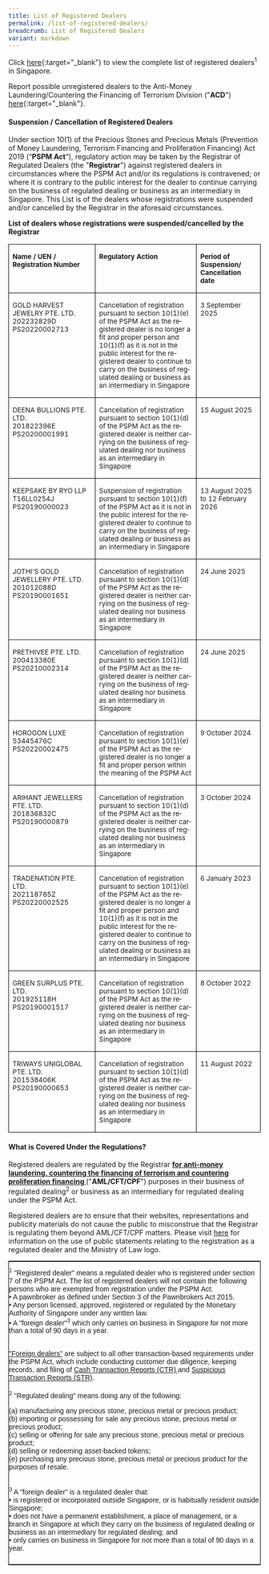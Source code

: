 ```yaml
---
title: List of Registered Dealers
permalink: /list-of-registered-dealers/
breadcrumb: List of Registered Dealers
variant: markdown
---
```

Click [here](/files/list%20of%20registered%20dealers.pdf){:target="_blank"} to view the complete list of registered dealers<sup>1</sup> in Singapore.

Report possible unregistered dealers to the Anti-Money Laundering/Countering the Financing of Terrorism Division ("**ACD**") [here](https://www.go.gov.sg/contactminlaw){:target="_blank"}.

#### <a id="Suspension / Cancellation of Registered Dealers"></a> Suspension / Cancellation of Registered Dealers        


Under section 10(1) of the Precious Stones and Precious Metals (Prevention of Money Laundering, Terrorism Financing and Proliferation Financing) Act 2019 (“**PSPM Act**”), regulatory action may be taken by the Registrar of Regulated Dealers (the "**Registrar**") against registered dealers in circumstances where the PSPM Act and/or its regulations is contravened; or where it is contrary to the public interest for the dealer to continue carrying on the business of regulated dealing or business as an intermediary in Singapore. This List is of the dealers whose registrations were suspended and/or cancelled by the Registrar in the aforesaid circumstances.


**List of dealers whose registrations were suspended/cancelled by the Registrar**

<table style="border-collapse:collapse;mso-yfti-tbllook:1184;mso-padding-alt:0cm 0cm 0cm 0cm" cellpadding="0" cellspacing="0" border="0" class="MsoNormalTable"><tbody><tr style="mso-yfti-irow:0;mso-yfti-firstrow:yes"><td style="width:190.9pt;border:solid windowtext 1.0pt;
  padding:0cm 5.4pt 0cm 5.4pt" valign="top" width="255"><p class="MsoNormal"><b><span style="font-size:10.0pt;mso-ansi-language:
  EN-GB" lang="EN-GB">Name / UEN / Registration Number</span></b></p></td><td style="width:312.8pt;border:solid windowtext 1.0pt;
  border-left:none;padding:0cm 5.4pt 0cm 5.4pt" valign="top" width="417"><p class="MsoNormal"><b><span style="font-size:10.0pt;mso-ansi-language:
  EN-GB" lang="EN-GB">Regulatory Action</span></b></p></td><td style="width:132.9pt;border:solid windowtext 1.0pt;
  border-left:none;padding:0cm 5.4pt 0cm 5.4pt" valign="top" width="177"><p class="MsoNormal"><b><span style="font-size:10.0pt;mso-ansi-language:
  EN-GB" lang="EN-GB">Period of Suspension/ Cancellation date</span></b></p></td></tr><tr style="mso-yfti-irow:1"><td style="width:190.9pt;border:solid windowtext 1.0pt;
 border-top:none;padding:0cm 5.4pt 0cm 5.4pt" valign="top" width="255"><p class="MsoNormal"><span style="font-size:10.0pt;mso-ansi-language:
	EN-GB" lang="EN-GB">GOLD HARVEST JEWELRY PTE. LTD.<br>202232829D<br>PS20220002713</span></p><p class="MsoNormal"><span style="font-size:10.0pt;mso-ansi-language:
  </span></p><p class=" lang="EN-GB"><span style="font-size:10.0pt;mso-ansi-language:
  EN-GB" lang="EN-GB"></span></span></p></td><td style="width:312.8pt;border-top:none;border-left:
  none;border-bottom:solid windowtext 1.0pt;border-right:solid windowtext 1.0pt;
  padding:0cm 5.4pt 0cm 5.4pt" valign="top" width="417"><p class="MsoNormal"><span style="font-size:10.0pt;mso-ansi-language:
  EN-GB" lang="EN-GB">Cancellation of registration pursuant to section 10(1)(e) of the PSPM Act as the registered dealer is no longer a fit and proper person and 10(1)(f) as it is not in the public interest for the registered dealer to continue to carry on the business of regulated dealing or business as an intermediary in Singapore</span></p></td><td style="width:132.9pt;border-top:none;border-left:
  none;border-bottom:solid windowtext 1.0pt;border-right:solid windowtext 1.0pt;
  padding:0cm 5.4pt 0cm 5.4pt" valign="top" width="177"><p class="MsoNormal"><span style="font-size:10.0pt;mso-ansi-language:
  EN-GB" lang="EN-GB">3 September 2025</span></p></td></tr><tr style="mso-yfti-irow:2"><td style="width:190.9pt;border:solid windowtext 1.0pt;
	border-top:none;padding:0cm 5.4pt 0cm 5.4pt" valign="top" width="255"><p class="MsoNormal"><span style="font-size:10.0pt;mso-ansi-language:
	EN-GB" lang="EN-GB">DEENA BULLIONS PTE. LTD.<br>201822396E<br>PS20200001991</span></p><p class="MsoNormal"><span style="font-size:10.0pt;mso-ansi-language:
  </span></p><p class=" lang="EN-GB"><span style="font-size:10.0pt;mso-ansi-language:
  EN-GB" lang="EN-GB"></span></span></p></td><td style="width:312.8pt;border-top:none;border-left:
  none;border-bottom:solid windowtext 1.0pt;border-right:solid windowtext 1.0pt;
  padding:0cm 5.4pt 0cm 5.4pt" valign="top" width="417"><p class="MsoNormal"><span style="font-size:10.0pt;mso-ansi-language:
  EN-GB" lang="EN-GB">Cancellation of registration pursuant to section 10(1)(d) of the PSPM Act as the registered dealer is neither carrying on the business of regulated dealing nor business as an intermediary in Singapore</span></p></td><td style="width:132.9pt;border-top:none;border-left:
  none;border-bottom:solid windowtext 1.0pt;border-right:solid windowtext 1.0pt;
  padding:0cm 5.4pt 0cm 5.4pt" valign="top" width="177"><p class="MsoNormal"><span style="font-size:10.0pt;mso-ansi-language:
  EN-GB" lang="EN-GB">15 August 2025</span></p></td></tr><tr style="mso-yfti-irow:2"><td style="width:190.9pt;border:solid windowtext 1.0pt;
  border-top:none;padding:0cm 5.4pt 0cm 5.4pt" valign="top" width="255"><p class="MsoNormal"><span style="font-size:10.0pt;mso-ansi-language:
	EN-GB" lang="EN-GB">KEEPSAKE BY RYO LLP<br>T16LL0254J<br>PS20190000023</span></p><p class="MsoNormal"><span style="font-size:10.0pt;mso-ansi-language:
  </span></p><p class=" lang="EN-GB"><span style="font-size:10.0pt;mso-ansi-language:
  EN-GB" lang="EN-GB"></span></span></p></td><td style="width:312.8pt;border-top:none;border-left:
  none;border-bottom:solid windowtext 1.0pt;border-right:solid windowtext 1.0pt;
  padding:0cm 5.4pt 0cm 5.4pt" valign="top" width="417"><p class="MsoNormal"><span style="font-size:10.0pt;mso-ansi-language:
  EN-GB" lang="EN-GB">Suspension of registration pursuant to section 10(1)(f) of the PSPM Act as it is not in the public interest for the registered dealer to continue to carry on the business of regulated dealing or business as an intermediary in Singapore</span></p></td><td style="width:132.9pt;border-top:none;border-left:
  none;border-bottom:solid windowtext 1.0pt;border-right:solid windowtext 1.0pt;
  padding:0cm 5.4pt 0cm 5.4pt" valign="top" width="177"><p class="MsoNormal"><span style="font-size:10.0pt;mso-ansi-language:
  EN-GB" lang="EN-GB">13 August 2025 to 12 February 2026</span></p></td></tr><tr style="mso-yfti-irow:2"><td style="width:190.9pt;border:solid windowtext 1.0pt;
  border-top:none;padding:0cm 5.4pt 0cm 5.4pt" valign="top" width="255"><p class="MsoNormal"><span style="font-size:10.0pt;mso-ansi-language:
  EN-GB" lang="EN-GB">JOTHI'S GOLD JEWELLERY PTE. LTD.<br>201012088D<br>PS20190001651</span></p><p class="MsoNormal"><span style="font-size:10.0pt;mso-ansi-language:
  </span></p><p class=" lang="EN-GB"><span style="font-size:10.0pt;mso-ansi-language:
  EN-GB" lang="EN-GB"></span></span></p></td><td style="width:312.8pt;border-top:none;border-left:
  none;border-bottom:solid windowtext 1.0pt;border-right:solid windowtext 1.0pt;
  padding:0cm 5.4pt 0cm 5.4pt" valign="top" width="417"><p class="MsoNormal"><span style="font-size:10.0pt;mso-ansi-language:
  EN-GB" lang="EN-GB">Cancellation of registration pursuant to section 10(1)(d) of the PSPM Act as the registered dealer is neither carrying on the business of regulated dealing nor business as an intermediary in Singapore</span></p></td><td style="width:132.9pt;border-top:none;border-left:
  none;border-bottom:solid windowtext 1.0pt;border-right:solid windowtext 1.0pt;
  padding:0cm 5.4pt 0cm 5.4pt" valign="top" width="177"><p class="MsoNormal"><span style="font-size:10.0pt;mso-ansi-language:
  EN-GB" lang="EN-GB">24 June 2025</span></p></td></tr><tr style="mso-yfti-irow:2"><td style="width:190.9pt;border:solid windowtext 1.0pt;
  border-top:none;padding:0cm 5.4pt 0cm 5.4pt" valign="top" width="255"><p class="MsoNormal"><span style="font-size:10.0pt;mso-ansi-language:
  EN-GB" lang="EN-GB">PRETHIVEE PTE. LTD.<br>200413380E<br>PS20210002314</span></p><p class="MsoNormal"><span style="font-size:10.0pt;mso-ansi-language:
  </span></p><p class=" lang="EN-GB"><span style="font-size:10.0pt;mso-ansi-language:
  EN-GB" lang="EN-GB"></span></span></p></td><td style="width:312.8pt;border-top:none;border-left:
  none;border-bottom:solid windowtext 1.0pt;border-right:solid windowtext 1.0pt;
  padding:0cm 5.4pt 0cm 5.4pt" valign="top" width="417"><p class="MsoNormal"><span style="font-size:10.0pt;mso-ansi-language:
  EN-GB" lang="EN-GB">Cancellation of registration pursuant to section 10(1)(d) of the PSPM Act as the registered dealer is neither carrying on the business of regulated dealing nor business as an intermediary in Singapore </span></p></td><td style="width:132.9pt;border-top:none;border-left:
  none;border-bottom:solid windowtext 1.0pt;border-right:solid windowtext 1.0pt;
  padding:0cm 5.4pt 0cm 5.4pt" valign="top" width="177"><p class="MsoNormal"><span style="font-size:10.0pt;mso-ansi-language:
  EN-GB" lang="EN-GB">24 June 2025</span></p></td></tr><tr style="mso-yfti-irow:2"><td style="width:190.9pt;border:solid windowtext 1.0pt;
  border-top:none;padding:0cm 5.4pt 0cm 5.4pt" valign="top" width="255"><p class="MsoNormal"><span style="font-size:10.0pt;mso-ansi-language:
  EN-GB" lang="EN-GB">HOROGON LUXE<br>53445476C<br>PS20220002475</span></p><p class="MsoNormal"><span style="font-size:10.0pt;mso-ansi-language:
  </span></p><p class=" lang="EN-GB"><span style="font-size:10.0pt;mso-ansi-language:
  EN-GB" lang="EN-GB"></span></span></p></td><td style="width:312.8pt;border-top:none;border-left:
  none;border-bottom:solid windowtext 1.0pt;border-right:solid windowtext 1.0pt;
  padding:0cm 5.4pt 0cm 5.4pt" valign="top" width="417"><p class="MsoNormal"><span style="font-size:10.0pt;mso-ansi-language:
  EN-GB" lang="EN-GB">Cancellation of registration pursuant to section 10(1)(e) of the PSPM Act as the registered dealer is no longer a fit and proper person within the meaning of the PSPM Act</span></p></td><td style="width:132.9pt;border-top:none;border-left:
  none;border-bottom:solid windowtext 1.0pt;border-right:solid windowtext 1.0pt;
  padding:0cm 5.4pt 0cm 5.4pt" valign="top" width="177"><p class="MsoNormal"><span style="font-size:10.0pt;mso-ansi-language:
  EN-GB" lang="EN-GB">9 October 2024</span></p></td></tr><tr style="mso-yfti-irow:2">
	<td style="width:190.9pt;border:solid windowtext 1.0pt;
  border-top:none;padding:0cm 5.4pt 0cm 5.4pt" valign="top" width="255"><p class="MsoNormal"><span style="font-size:10.0pt;mso-ansi-language:
  EN-GB" lang="EN-GB">ARIHANT JEWELLERS PTE. LTD.<br>201836832C<br>PS20190000879</span></p><p class="MsoNormal"><span style="font-size:10.0pt;mso-ansi-language:
  </span></p><p class=" lang="EN-GB"><span span="" style="font-size:10.0pt;mso-ansi-language:
  EN-GB" lang="EN-GB"></span></span></p></td><td style="width:312.8pt;border-top:none;border-left:
  none;border-bottom:solid windowtext 1.0pt;border-right:solid windowtext 1.0pt;
  padding:0cm 5.4pt 0cm 5.4pt" valign="top" width="417"><p class="MsoNormal"><span style="font-size:10.0pt;mso-ansi-language:
  EN-GB" lang="EN-GB">Cancellation of registration pursuant to section 10(1)(d) of the PSPM Act as the registered dealer is neither carrying on the business of regulated dealing nor business as an intermediary in Singapore&nbsp;</span></p></td><td style="width:132.9pt;border-top:none;border-left:
  none;border-bottom:solid windowtext 1.0pt;border-right:solid windowtext 1.0pt;
  padding:0cm 5.4pt 0cm 5.4pt" valign="top" width="177"><p class="MsoNormal"><span style="font-size:10.0pt;mso-ansi-language:
  EN-GB" lang="EN-GB">3 October 2024</span></p></td></tr><tr style="mso-yfti-irow:3"><td style="width:190.9pt;border:solid windowtext 1.0pt;
  border-top:none;padding:0cm 5.4pt 0cm 5.4pt" valign="top" width="255"><p class="MsoNormal"><span style="font-size:10.0pt;mso-ansi-language:
  EN-GB" lang="EN-GB">TRADENATION PTE. LTD.<br>202118785Z<br>PS20220002525</span></p><p class="MsoNormal"><span style="font-size:10.0pt;mso-ansi-language:
  EN-GB" lang="EN-GB"></span></p><p class="MsoNormal"><span style="font-size:10.0pt;mso-ansi-language:
  EN-GB" lang="EN-GB"></span></p></td><td style="width:312.8pt;border-top:none;border-left:
  none;border-bottom:solid windowtext 1.0pt;border-right:solid windowtext 1.0pt;
  padding:0cm 5.4pt 0cm 5.4pt" valign="top" width="417"><p class="MsoNormal"><span style="font-size:10.0pt;mso-ansi-language:
  EN-GB" lang="EN-GB">Cancellation of registration pursuant to section 10(1)(e) of the PSPM Act as the registered dealer is no longer a fit and proper person and 10(1)(f) as it is not in the public interest for the registered dealer to continue to carry on the business of regulated dealing or business as an intermediary in Singapore</span></p></td><td style="width:132.9pt;border-top:none;border-left:
  none;border-bottom:solid windowtext 1.0pt;border-right:solid windowtext 1.0pt;
  padding:0cm 5.4pt 0cm 5.4pt" valign="top" width="177"><p class="MsoNormal"><span style="font-size:10.0pt;mso-ansi-language:
  EN-GB" lang="EN-GB">6 January 2023</span></p></td></tr><tr style="mso-yfti-irow:4"><td style="width:190.9pt;border:solid windowtext 1.0pt;
  border-top:none;padding:0cm 5.4pt 0cm 5.4pt" valign="top" width="255"><p class="MsoNormal"><span style="font-size:10.0pt;mso-ansi-language:
  EN-GB" lang="EN-GB">GREEN SURPLUS PTE. LTD.<br>201925118H<br>PS20190001517</span></p><p class="MsoNormal"><span style="font-size:10.0pt;mso-ansi-language:
  EN-GB" lang="EN-GB"></span></p><p class="MsoNormal"><span style="font-size:10.0pt;mso-ansi-language:
  EN-GB" lang="EN-GB"></span></p></td><td style="width:312.8pt;border-top:none;border-left:
  none;border-bottom:solid windowtext 1.0pt;border-right:solid windowtext 1.0pt;
  padding:0cm 5.4pt 0cm 5.4pt" valign="top" width="417"><p class="MsoNormal"><span style="font-size:10.0pt;mso-ansi-language:
  EN-GB" lang="EN-GB">Cancellation of registration pursuant to section 10(1)(d) of the PSPM Act as the registered dealer is neither carrying on the business of regulated dealing nor business as an intermediary in Singapore&nbsp;</span></p></td><td style="width:132.9pt;border-top:none;border-left:
  none;border-bottom:solid windowtext 1.0pt;border-right:solid windowtext 1.0pt;
  padding:0cm 5.4pt 0cm 5.4pt" valign="top" width="177"><p class="MsoNormal"><span style="font-size:10.0pt;mso-ansi-language:
  EN-GB" lang="EN-GB">8 October 2022</span></p></td></tr><tr style="mso-yfti-irow:5;mso-yfti-lastrow:yes"><td style="width:190.9pt;border:solid windowtext 1.0pt;
  border-top:none;padding:0cm 5.4pt 0cm 5.4pt" valign="top" width="255"><p class="MsoNormal"><span style="font-size:10.0pt;mso-ansi-language:
  EN-GB" lang="EN-GB">TRIWAYS UNIGLOBAL PTE. LTD.<br>201538406K<br>PS20190000653<span style="background:yellow;mso-highlight:
  yellow"></span></span></p><p class="MsoNormal"><span style="font-size:10.0pt;mso-ansi-language:
  EN-GB" lang="EN-GB"><span style="background:yellow;mso-highlight:yellow"></span></span></p><p class="MsoNormal"><span style="font-size:10.0pt;mso-ansi-language:
  EN-GB" lang="EN-GB"><span style="background:yellow;mso-highlight:yellow"></span></span></p></td><td style="width:312.8pt;border-top:none;border-left:
  none;border-bottom:solid windowtext 1.0pt;border-right:solid windowtext 1.0pt;
  padding:0cm 5.4pt 0cm 5.4pt" valign="top" width="417"><p class="MsoNormal"><span style="font-size:10.0pt;mso-ansi-language:
  EN-GB" lang="EN-GB">Cancellation of registration pursuant to section 10(1)(d) of the PSPM Act as the registered dealer is neither carrying on the business of regulated dealing nor business as an intermediary in Singapore<span style="background:
  yellow;mso-highlight:yellow"></span></span></p></td><td style="width:132.9pt;border-top:none;border-left:
  none;border-bottom:solid windowtext 1.0pt;border-right:solid windowtext 1.0pt;
  padding:0cm 5.4pt 0cm 5.4pt" valign="top" width="177"><p class="MsoNormal"><span style="font-size:10.0pt;mso-ansi-language:
  EN-GB" lang="EN-GB">11 August 2022<span style="background:yellow;mso-highlight:yellow"></span></span></p></td></tr></tbody></table>

#### <a id="What is Covered Under the Regulations?"></a> What is Covered Under the Regulations?

Registered dealers are regulated by the Registrar **<u>for anti-money laundering, countering the financing of terrorism and countering proliferation financing </u>** ("**AML/CFT/CPF**") purposes in their business of regulated dealing<sup>2</sup> or business as an intermediary for regulated dealing under the PSPM Act.  

Registered dealers are to ensure that their websites, representations and publicity materials do not cause the public to misconstrue that the Registrar is regulating them beyond AML/CFT/CPF matters. Please visit [here](/regulation-coverage/) for information on the use of public statements relating to the registration as a regulated dealer and the Ministry of Law logo.  
 
<style type="text/css">
.tg  {border-collapse:collapse;border-spacing:0;border-width:1px;border-style:solid;border-color:black;margin:0px auto;}
.tg td{font-family:Arial, sans-serif;font-size:14px;padding:10px 0px;border-style:solid;border-width:0px;overflow:hidden;word-break:normal;}
.tg th{font-family:Arial, sans-serif;font-size:14px;font-weight:normal;padding:10px 0px;border-style:solid;border-width:0px;overflow:hidden;word-break:normal;}
.tg .tg-0pky{border-color:inherit;text-align:left;vertical-align:top}
@media screen and (max-width: 767px) {.tg {width: auto !important;}.tg col {width: auto !important;}.tg-wrap {overflow-x: auto;-webkit-overflow-scrolling: touch;margin: auto 0px;}}</style>
<div class="tg-wrap"><table class="tg">
  <tbody><tr>
    <td class="tg-0pky"><sup>1</sup> "Registered dealer" means a regulated dealer who is registered under section 7 of the PSPM Act. The list of registered dealers will not contain the following persons who are exempted from registration under the PSPM Act:<br> 
• A pawnbroker as defined under Section 3 of the Pawnbrokers Act 2015.<br> 
• Any person licensed, approved, registered or regulated by the Monetary Authority of Singapore under any written law.<br> 
• A "foreign dealer"<sup>3</sup> which only carries on business in Singapore for not more than a total of 90 days in a year.<br><br>

<a href="https://acd.mlaw.gov.sg/regulatory-regime/#Regulatory%20Compliance%20for%20Foreign%20Dealers" target="_blank">"Foreign dealers"</a> are subject to all other transaction-based requirements under the PSPM Act, which include conducting customer due diligence, keeping records, and filing of <a href="https://www.police.gov.sg/advisories/crime/commercial-crimes/suspicious-transaction-reporting-office" target="_blank">Cash Transaction Reports (CTR) </a> and <a href="https://www.police.gov.sg/advisories/crime/commercial-crimes/suspicious-transaction-reporting-office" target="_blank">Suspicious Transaction Reports (STR)</a>.<br><br> <sup>2</sup> "Regulated dealing" means doing any of the following:<br> 

(a) manufacturing any precious stone, precious metal or precious product;<br> 
(b) importing or possessing for sale any precious stone, precious metal or precious product;<br> 
(c) selling or offering for sale any precious stone, precious metal or precious product;<br> 
(d) selling or redeeming asset-backed tokens;<br> 
(e) purchasing any precious stone, precious metal or precious product for the purposes of resale. <br><br> 

<sup>3</sup> A "foreign dealer" is a regulated dealer that:<br> 
• is registered or incorporated outside Singapore, or is habitually resident outside Singapore;<br> 
• does not have a permanent establishment, a place of management, or a branch in Singapore at which they carry on the business of regulated dealing or business as an intermediary for regulated dealing; and<br> 
• only carries on business in Singapore for not more than a total of 90 days in a year.<br></td>
  </tr>
</tbody></table></div>